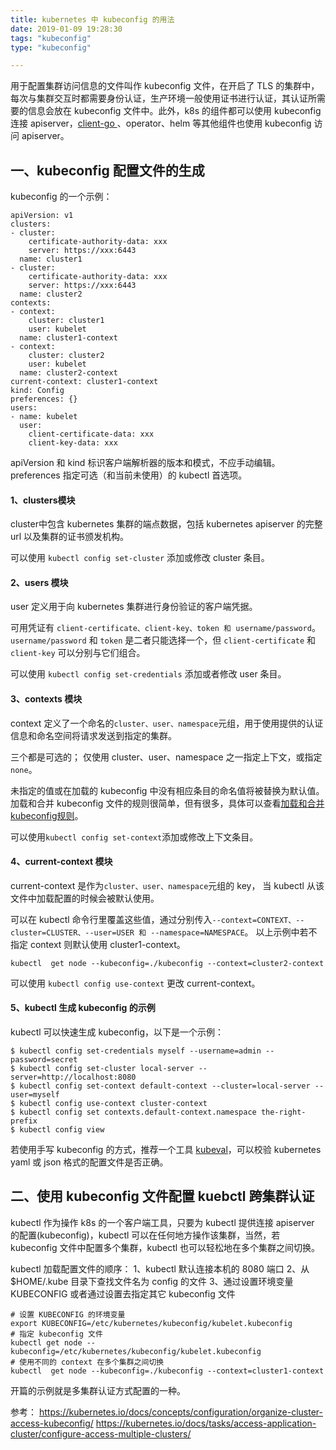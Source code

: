 ```yaml
---
title: kubernetes 中 kubeconfig 的用法
date: 2019-01-09 19:28:30
tags: "kubeconfig"
type: "kubeconfig"

---
```


用于配置集群访问信息的文件叫作 kubeconfig 文件，在开启了 TLS 的集群中，每次与集群交互时都需要身份认证，生产环境一般使用证书进行认证，其认证所需要的信息会放在 kubeconfig 文件中。此外，k8s 的组件都可以使用 kubeconfig 连接 apiserver，[client-go ](https://github.com/kubernetes/client-go/blob/master/examples/create-update-delete-deployment/main.go)、operator、helm 等其他组件也使用 kubeconfig 访问 apiserver。

## 一、kubeconfig 配置文件的生成

kubeconfig 的一个示例：
```
apiVersion: v1
clusters:
- cluster:
    certificate-authority-data: xxx
    server: https://xxx:6443
  name: cluster1
- cluster:
    certificate-authority-data: xxx
    server: https://xxx:6443
  name: cluster2
contexts:
- context:
    cluster: cluster1
    user: kubelet
  name: cluster1-context
- context:
    cluster: cluster2
    user: kubelet
  name: cluster2-context
current-context: cluster1-context
kind: Config
preferences: {}
users:
- name: kubelet
  user:
    client-certificate-data: xxx
    client-key-data: xxx
```

apiVersion 和 kind 标识客户端解析器的版本和模式，不应手动编辑。 preferences 指定可选（和当前未使用）的 kubectl 首选项。

#### 1、clusters模块
cluster中包含 kubernetes 集群的端点数据，包括 kubernetes apiserver 的完整 url 以及集群的证书颁发机构。

可以使用 `kubectl config set-cluster` 添加或修改 cluster 条目。

#### 2、users 模块
user 定义用于向 kubernetes 集群进行身份验证的客户端凭据。

可用凭证有 `client-certificate、client-key、token 和 username/password`。 
`username/password` 和 `token` 是二者只能选择一个，但 `client-certificate` 和 `client-key` 可以分别与它们组合。

可以使用 `kubectl config set-credentials` 添加或者修改 user 条目。

#### 3、contexts 模块

context 定义了一个命名的`cluster、user、namespace`元组，用于使用提供的认证信息和命名空间将请求发送到指定的集群。

三个都是可选的；
仅使用 cluster、user、namespace 之一指定上下文，或指定`none`。 

未指定的值或在加载的 kubeconfig 中没有相应条目的命名值将被替换为默认值。
加载和合并 kubeconfig 文件的规则很简单，但有很多，具体可以查看[加载和合并kubeconfig规则](https://kubernetes.io/docs/concepts/configuration/organize-cluster-access-kubeconfig/)。

可以使用`kubectl config set-context`添加或修改上下文条目。

#### 4、current-context 模块

current-context 是作为`cluster、user、namespace`元组的 key，
当 kubectl 从该文件中加载配置的时候会被默认使用。

可以在 kubectl 命令行里覆盖这些值，通过分别传入`--context=CONTEXT、--cluster=CLUSTER、--user=USER 和 --namespace=NAMESPACE`。
以上示例中若不指定 context 则默认使用 cluster1-context。
```
kubectl  get node --kubeconfig=./kubeconfig --context=cluster2-context
```
可以使用 `kubectl config use-context` 更改 current-context。

#### 5、kubectl 生成 kubeconfig 的示例

kubectl 可以快速生成 kubeconfig，以下是一个示例：
```
$ kubectl config set-credentials myself --username=admin --password=secret
$ kubectl config set-cluster local-server --server=http://localhost:8080
$ kubectl config set-context default-context --cluster=local-server --user=myself
$ kubectl config use-context cluster-context
$ kubectl config set contexts.default-context.namespace the-right-prefix
$ kubectl config view
```

若使用手写 kubeconfig 的方式，推荐一个工具 [kubeval](https://github.com/garethr/kubeval)，可以校验 kubernetes yaml 或 json 格式的配置文件是否正确。

## 二、使用 kubeconfig 文件配置 kuebctl 跨集群认证

kubectl 作为操作 k8s 的一个客户端工具，只要为 kubectl 提供连接 apiserver 的配置(kubeconfig)，kubectl 可以在任何地方操作该集群，当然，若 kubeconfig 文件中配置多个集群，kubectl 也可以轻松地在多个集群之间切换。

kubectl 加载配置文件的顺序：
1、kubectl 默认连接本机的 8080 端口
2、从 $HOME/.kube 目录下查找文件名为 config 的文件
3、通过设置环境变量 KUBECONFIG 或者通过设置去指定其它 kubeconfig 文件
```
# 设置 KUBECONFIG 的环境变量
export KUBECONFIG=/etc/kubernetes/kubeconfig/kubelet.kubeconfig
# 指定 kubeconfig 文件
kubectl get node --kubeconfig=/etc/kubernetes/kubeconfig/kubelet.kubeconfig
# 使用不同的 context 在多个集群之间切换
kubectl  get node --kubeconfig=./kubeconfig --context=cluster1-context
```
开篇的示例就是多集群认证方式配置的一种。

参考：
https://kubernetes.io/docs/concepts/configuration/organize-cluster-access-kubeconfig/
https://kubernetes.io/docs/tasks/access-application-cluster/configure-access-multiple-clusters/
